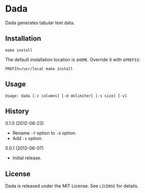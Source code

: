 Dada
====

Dada generates tabular text data.


Installation
------------

    make install

The default installation location is `$HOME`. Override it with `$PREFIX`:

    PREFIX=/usr/local make install


Usage
-----

    Usage: dada [-c columns] [-d delimiter] [-s size] [-v]


History
-------

0.1.0 (2012-06-23)
  - Rename `-f` option to `-d` option.
  - Add `-v` option.

0.0.1 (2012-06-07)
  - Initial release.


License
-------

Dada is released under the MIT License. See `LICENSE` for details.
